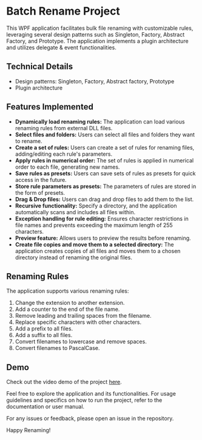 # Batch Rename Project

This WPF application facilitates bulk file renaming with customizable rules, leveraging several design patterns such as Singleton, Factory, Abstract Factory, and Prototype. The application implements a plugin architecture and utilizes delegate & event functionalities.

## Technical Details

- Design patterns: Singleton, Factory, Abstract factory, Prototype
- Plugin architecture

## Features Implemented

- **Dynamically load renaming rules:** The application can load various renaming rules from external DLL files.
- **Select files and folders:** Users can select all files and folders they want to rename.
- **Create a set of rules:** Users can create a set of rules for renaming files, adding/editing each rule's parameters.
- **Apply rules in numerical order:** The set of rules is applied in numerical order to each file, generating new names.
- **Save rules as presets:** Users can save sets of rules as presets for quick access in the future.
- **Store rule parameters as presets:** The parameters of rules are stored in the form of presets.
- **Drag & Drop files:** Users can drag and drop files to add them to the list.
- **Recursive functionality:** Specify a directory, and the application automatically scans and includes all files within.
- **Exception handling for rule editing:** Ensures character restrictions in file names and prevents exceeding the maximum length of 255 characters.
- **Preview feature:** Allows users to preview the results before renaming.
- **Create file copies and move them to a selected directory:** The application creates copies of all files and moves them to a chosen directory instead of renaming the original files.

## Renaming Rules

The application supports various renaming rules:

1. Change the extension to another extension.
2. Add a counter to the end of the file name.
3. Remove leading and trailing spaces from the filename.
4. Replace specific characters with other characters.
5. Add a prefix to all files.
6. Add a suffix to all files.
7. Convert filenames to lowercase and remove spaces.
8. Convert filenames to PascalCase.

## Demo

Check out the video demo of the project [here](https://youtu.be/gDCHi2yq-P8).

Feel free to explore the application and its functionalities. For usage guidelines and specifics on how to run the project, refer to the documentation or user manual.

For any issues or feedback, please open an issue in the repository.

Happy Renaming!
